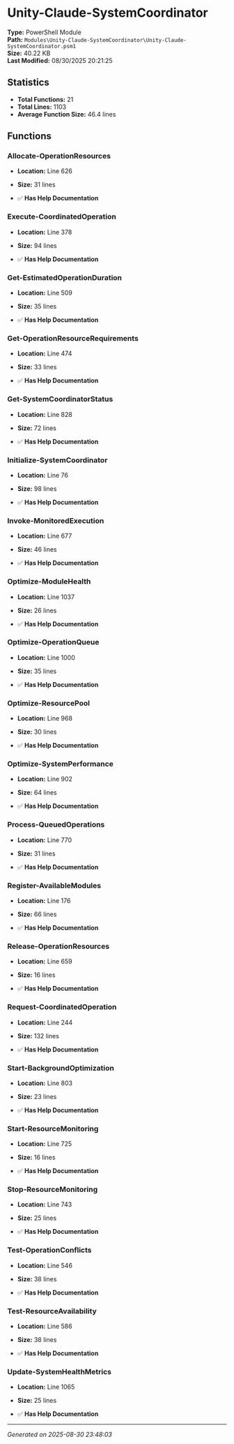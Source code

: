 # Unity-Claude-SystemCoordinator

**Type:** PowerShell Module  
**Path:** `Modules\Unity-Claude-SystemCoordinator\Unity-Claude-SystemCoordinator.psm1`  
**Size:** 40.22 KB  
**Last Modified:** 08/30/2025 20:21:25  

## Statistics

- **Total Functions:** 21
- **Total Lines:** 1103
- **Average Function Size:** 46.4 lines

## Functions


### Allocate-OperationResources

- **Location:** Line 626
- **Size:** 31 lines

- ✅ **Has Help Documentation** 
### Execute-CoordinatedOperation

- **Location:** Line 378
- **Size:** 94 lines

- ✅ **Has Help Documentation** 
### Get-EstimatedOperationDuration

- **Location:** Line 509
- **Size:** 35 lines

- ✅ **Has Help Documentation** 
### Get-OperationResourceRequirements

- **Location:** Line 474
- **Size:** 33 lines

- ✅ **Has Help Documentation** 
### Get-SystemCoordinatorStatus

- **Location:** Line 828
- **Size:** 72 lines

- ✅ **Has Help Documentation** 
### Initialize-SystemCoordinator

- **Location:** Line 76
- **Size:** 98 lines

- ✅ **Has Help Documentation** 
### Invoke-MonitoredExecution

- **Location:** Line 677
- **Size:** 46 lines

- ✅ **Has Help Documentation** 
### Optimize-ModuleHealth

- **Location:** Line 1037
- **Size:** 26 lines

- ✅ **Has Help Documentation** 
### Optimize-OperationQueue

- **Location:** Line 1000
- **Size:** 35 lines

- ✅ **Has Help Documentation** 
### Optimize-ResourcePool

- **Location:** Line 968
- **Size:** 30 lines

- ✅ **Has Help Documentation** 
### Optimize-SystemPerformance

- **Location:** Line 902
- **Size:** 64 lines

- ✅ **Has Help Documentation** 
### Process-QueuedOperations

- **Location:** Line 770
- **Size:** 31 lines

- ✅ **Has Help Documentation** 
### Register-AvailableModules

- **Location:** Line 176
- **Size:** 66 lines

- ✅ **Has Help Documentation** 
### Release-OperationResources

- **Location:** Line 659
- **Size:** 16 lines

- ✅ **Has Help Documentation** 
### Request-CoordinatedOperation

- **Location:** Line 244
- **Size:** 132 lines

- ✅ **Has Help Documentation** 
### Start-BackgroundOptimization

- **Location:** Line 803
- **Size:** 23 lines

- ✅ **Has Help Documentation** 
### Start-ResourceMonitoring

- **Location:** Line 725
- **Size:** 16 lines

- ✅ **Has Help Documentation** 
### Stop-ResourceMonitoring

- **Location:** Line 743
- **Size:** 25 lines

- ✅ **Has Help Documentation** 
### Test-OperationConflicts

- **Location:** Line 546
- **Size:** 38 lines

- ✅ **Has Help Documentation** 
### Test-ResourceAvailability

- **Location:** Line 586
- **Size:** 38 lines

- ✅ **Has Help Documentation** 
### Update-SystemHealthMetrics

- **Location:** Line 1065
- **Size:** 25 lines

- ✅ **Has Help Documentation**

---
*Generated on 2025-08-30 23:48:03*
